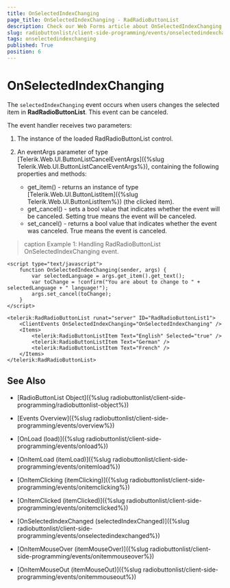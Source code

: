 ```yaml
---
title: OnSelectedIndexChanging
page_title: OnSelectedIndexChanging - RadRadioButtonList
description: Check our Web Forms article about OnSelectedIndexChanging.
slug: radiobuttonlist/client-side-programming/events/onselectedindexchanging
tags: onselectedindexchanging
published: True
position: 6
---
```


# OnSelectedIndexChanging

The `selectedIndexChanging` event occurs when users changes the selected item in **RadRadioButtonList**. This event can be canceled. 

The event handler receives two parameters:

1. The instance of the loaded RadRadioButtonList control.

1. An eventArgs parameter of type [Telerik.Web.UI.ButtonListCancelEventArgs]({%slug Telerik.Web.UI.ButtonListCancelEventArgs%}), containing the following properties and methods:
	* get_item() - returns an instance of type [Telerik.Web.UI.ButtonListItem]({%slug Telerik.Web.UI.ButtonListItem%}) (the clicked item). 
	* get_cancel() - sets a bool value that indicates whether the event will be canceled. Setting true means the event will be canceled.
	* set_cancel() - returns a bool value that indicates whether the event was canceled. True means the event is canceled.

>caption Example 1: Handling RadRadioButtonList OnSelectedIndexChanging event.

````ASP.NET
<script type="text/javascript">
	function OnSelectedIndexChanging(sender, args) {
		var selectedLanguage = args.get_item().get_text();
		var toChange = !confirm("You are about to change to " + selectedLanguage + " language!");
		args.set_cancel(toChange);
	}
</script>

<telerik:RadRadioButtonList runat="server" ID="RadRadioButtonList1">
	<ClientEvents OnSelectedIndexChanging="OnSelectedIndexChanging" />
	<Items>
		<telerik:RadioButtonListItem Text="English" Selected="true" />
		<telerik:RadioButtonListItem Text="German" />
		<telerik:RadioButtonListItem Text="French" />
	</Items>
</telerik:RadRadioButtonList>
````


## See Also

 * [RadioButtonList Object]({%slug radiobuttonlist/client-side-programming/radiobuttonlist-object%})

 * [Events Overview]({%slug radiobuttonlist/client-side-programming/events/overview%})

* [OnLoad (load)]({%slug radiobuttonlist/client-side-programming/events/onload%})

* [OnItemLoad (itemLoad)]({%slug radiobuttonlist/client-side-programming/events/onitemload%})

* [OnItemClicking (itemClicking)]({%slug radiobuttonlist/client-side-programming/events/onitemclicking%})

* [OnItemClicked (itemClicked)]({%slug radiobuttonlist/client-side-programming/events/onitemclicked%})

* [OnSelectedIndexChanged (selectedIndexChanged)]({%slug radiobuttonlist/client-side-programming/events/onselectedindexchanged%})

* [OnItemMouseOver (itemMouseOver)]({%slug radiobuttonlist/client-side-programming/events/onitemmouseover%})

* [OnItemMouseOut (itemMouseOut)]({%slug radiobuttonlist/client-side-programming/events/onitemmouseout%})
 

